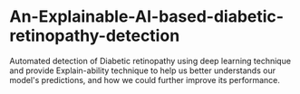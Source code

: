 # An-Explainable-AI-based-diabetic-retinopathy-detection
Automated detection of Diabetic retinopathy using deep learning technique and provide Explain-ability technique to help us better understands our model's predictions, and how we could further improve its performance.
